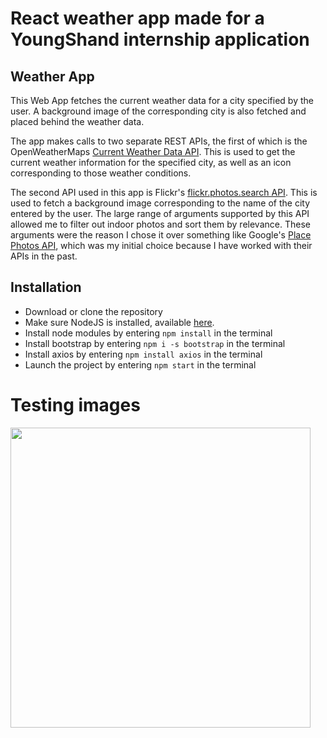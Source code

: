 # React weather app made for a YoungShand internship application

## Weather App
This Web App fetches the current weather data for a city specified by the user. A background image of the corresponding city is also fetched and placed behind the weather data.

The app makes calls to two separate REST APIs, the first of which is the OpenWeatherMaps [Current Weather Data API](https://openweathermap.org/current). This is used to get the current weather information for the specified city, as well as an icon corresponding to those weather conditions. 

The second API used in this app is Flickr's [flickr.photos.search API](https://www.flickr.com/services/api/flickr.photos.search.html). This is used to fetch a background image corresponding to the name of the city entered by the user. The large range of arguments supported by this API allowed me to filter out indoor photos and sort them by relevance. These arguments were the reason I chose it over something like Google's [Place Photos API](https://developers.google.com/places/web-service/photos), which was my initial choice because I have worked with their APIs in the past.

## Installation
* Download or clone the repository
* Make sure NodeJS is installed, available [here](https://nodejs.org/en/).
* Install node modules by entering `npm install` in the terminal
* Install bootstrap by entering `npm i -s bootstrap` in the terminal
* Install axios by entering `npm install axios` in the terminal
* Launch the project by entering `npm start` in the terminal


# Testing images

<img src="https://github.com/IngemarWatt/ReactWeatherApp/blob/master/GitHubScreenshots/Amsterdam.png" width="480">
